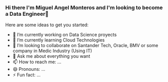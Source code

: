 ### Hi there I'm Miguel Angel Monteros and I'm looking to become a Data Engineer👋

Here are some ideas to get you started:

- 🔭 I’m currently working on Data Science proyects
- 🌱 I’m currently learning Cloud Technologies
- 👯 I’m looking to collaborate on Santander Tech, Oracle, BMV or some company in Medic Industry (Using IT)
- 💬 Ask me about everything you want
- 📫 How to reach me: ...
- 😄 Pronouns: ...
- ⚡ Fun fact: ...

